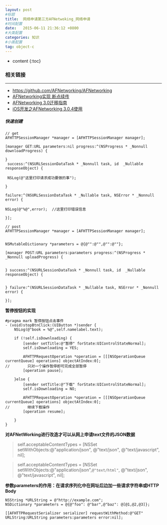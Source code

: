 ```yaml
---
layout: post
#标题
title:  网络申请第三方AFNetwoking_网络申请
#时间配置
date:   2015-06-11 21:36:12 +0800
#大类配置
categories: 知识
#小类配置
tag: object-c
---
```


* content
{:toc}

### 相关链接
---

* <a href="https://github.com/AFNetworking/AFNetworking" target="_blank">https://github.com/AFNetworking/AFNetworking</a><br>
* <a href="http://www.bubuko.com/infodetail-660570.html" target="_blank">AFNetworking实现 断点续传</a><br>
* <a href="http://www.cocoachina.com/ios/20151020/13831.html" target="_blank">AFNetworking 3.0迁移指南</a><br>
* <a href="http://www.jianshu.com/p/11bb0d4dc649" target="_blank">iOS开发之AFNetworking 3.0.4使用</a><br>


##### 快速创建

```objc
// get
AFHTTPSessionManager *manager = [AFHTTPSessionManager manager]; 

[manager GET:URL parameters:nil progress:^(NSProgress * _Nonnull downloadProgress) {  

}     
 success:^(NSURLSessionDataTask * _Nonnull task, id  _Nullable responseObject) {  

 NSLog(@"这里打印请求成功要做的事");  

}

failure:^(NSURLSessionDataTask * _Nullable task, NSError * _Nonnull   error) {  

NSLog(@"%@",error);  //这里打印错误信息

}];

// post 
AFHTTPSessionManager *manager = [AFHTTPSessionManager manager];


NSMutableDictionary *parameters = @{@"":@"",@"":@""};

[manager POST:URL parameters:parameters progress:^(NSProgress * _Nonnull uploadProgress) {


} success:^(NSURLSessionDataTask * _Nonnull task, id  _Nullable responseObject) {


} failure:^(NSURLSessionDataTask * _Nullable task, NSError * _Nonnull error) {

}];
```

**暂停按钮的实现**

```objc
#pragma mark 暂停按钮点击事件
- (void)stopBtnClick:(UIButton *)sender {
    NSLog(@"book = %@",self.namelabel.text);
    
    if (!self.isDownloading) {
        [sender setTitle:@"暂停" forState:UIControlStateNormal];
        self.isDownloading = YES;
        
        AFHTTPRequestOperation *operation = [[[NSOperationQueue currentQueue] operations] objectAtIndex:0];
//        只对一个操作暂停即可完成全部暂停
        [operation pause];
        
    }else {
        [sender setTitle:@"下载" forState:UIControlStateNormal];
        self.isDownloading = NO;
        
        AFHTTPRequestOperation *operation = [[[NSOperationQueue currentQueue] operations] objectAtIndex:0];
//        继续下载操作
        [operation resume];
        
    }
}
```

**对AFNetWorking进行改造才可以从网上申请text文件的JSON数据**


> self.acceptableContentTypes = [NSSet setWithObjects:@"application/json", @"text/json", @"text/javascript", nil];

> self.acceptableContentTypes = [NSSet setWithObjects:@"application/json",`@"text/html"`, @"text/json", @"text/javascript", nil];

**参数parameters的作用：在请求序列化中在网址后边加一些请求字符串或HTTP Body**

```objc
NSString *URLString = @"http://example.com";
NSDictionary *parameters = @{@"foo": @"bar",@"baz": @[@1,@2,@3]};

[[AFHTTPRequestSerializer serializer] requestWithMethod:@"GET" URLString:URLString parameters:parameters error:nil];
```